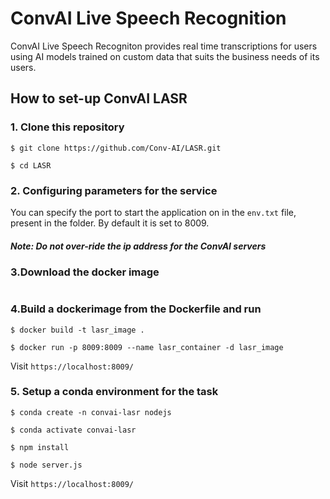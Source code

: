 # ConvAI Live Speech Recognition

ConvAI Live Speech Recogniton provides real time transcriptions for users using AI models trained on custom data that suits the business needs of its users.

## How to set-up ConvAI LASR

### 1. Clone this repository

```
$ git clone https://github.com/Conv-AI/LASR.git

$ cd LASR
```

### 2. Configuring parameters for the service

You can specify the port to start the application on in the ```env.txt``` file, present in the folder. By default it is set to 8009.

##### Note: Do not over-ride the ip address for the ConvAI servers

### 3.Download the docker image

```
```

### 4.Build a dockerimage from the Dockerfile and run

```
$ docker build -t lasr_image .

$ docker run -p 8009:8009 --name lasr_container -d lasr_image
```
Visit `https://localhost:8009/`

### 5. Setup a conda environment for the task

```
$ conda create -n convai-lasr nodejs

$ conda activate convai-lasr

$ npm install

$ node server.js
```
Visit `https://localhost:8009/`
